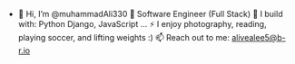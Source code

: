 - 👋 Hi, I’m @muhammadAli330
🏢 Software Engineer (Full Stack)
🧰 I build with: Python Django, JavaScript ...
⚡ I enjoy photography, reading, playing soccer, and lifting weights :)
📫 Reach out to me: alivealee5@b-r.io

